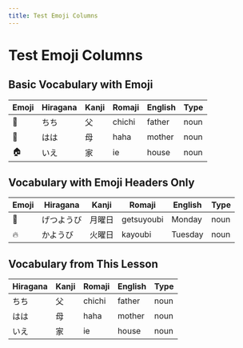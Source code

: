 ```yaml
---
title: Test Emoji Columns
---
```


# Test Emoji Columns

## Basic Vocabulary with Emoji

| Emoji | Hiragana | Kanji | Romaji | English | Type |
|-------|----------|-------|--------|---------|------|
| 👨 | ちち | 父 | chichi | father | noun |
| 👩 | はは | 母 | haha | mother | noun |
| 🏠 | いえ | 家 | ie | house | noun |

## Vocabulary with Emoji Headers Only

| Emoji | Hiragana | Kanji | Romaji | English | Type |
|-------|----------|-------|--------|---------|------|
| 🌙 | げつようび | 月曜日 | getsuyoubi | Monday | noun |
| 🔥 | かようび | 火曜日 | kayoubi | Tuesday | noun |

## Vocabulary from This Lesson

| Hiragana | Kanji | Romaji | English | Type |
|----------|-------|--------|---------|------|
| ちち | 父 | chichi | father | noun |
| はは | 母 | haha | mother | noun |
| いえ | 家 | ie | house | noun |

